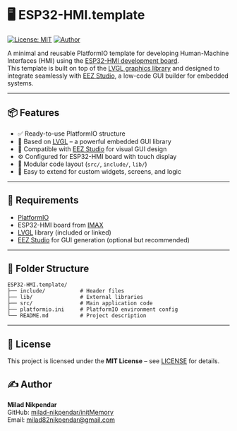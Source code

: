 # 🖥️ ESP32-HMI.template

[![License: MIT](https://img.shields.io/badge/License-MIT-yellow.svg)](https://opensource.org/licenses/MIT)
[![Author](https://img.shields.io/badge/Author-milad--nikpendar-blueviolet)](https://github.com/milad-nikpendar)

A minimal and reusable PlatformIO template for developing Human-Machine Interfaces (HMI) using the [ESP32-HMI development board](https://imax-co.com/product/esp32-hmi/).  
This template is built on top of the [LVGL graphics library](https://github.com/lvgl/lvgl) and designed to integrate seamlessly with [EEZ Studio](https://github.com/eez-open/studio), a low-code GUI builder for embedded systems.

---

## 📦 Features

- ✅ Ready-to-use PlatformIO structure
- 🧠 Based on [LVGL](https://github.com/lvgl/lvgl) – a powerful embedded GUI library
- 🎨 Compatible with [EEZ Studio](https://github.com/eez-open/studio) for visual GUI design
- ⚙️ Configured for ESP32-HMI board with touch display
- 🧩 Modular code layout (`src/`, `include/`, `lib/`)
- 🔧 Easy to extend for custom widgets, screens, and logic

---

## 🧰 Requirements

- [PlatformIO](https://platformio.org/)
- ESP32-HMI board from [IMAX](https://imax-co.com/product/esp32-hmi/)
- [LVGL](https://github.com/lvgl/lvgl) library (included or linked)
- [EEZ Studio](https://github.com/eez-open/studio) for GUI generation (optional but recommended)

---

## 📁 Folder Structure

```
ESP32-HMI.template/
├── include/           # Header files
├── lib/               # External libraries
├── src/               # Main application code
├── platformio.ini     # PlatformIO environment config
└── README.md          # Project description
```

---

## 🧾 License

This project is licensed under the **MIT License** – see [LICENSE](LICENSE) for details.

## ✍️ Author

**Milad Nikpendar**  
GitHub: [milad-nikpendar/initMemory](https://github.com/milad-nikpendar/ESP32-HMI.template)  
Email: milad82nikpendar@gmail.com  
